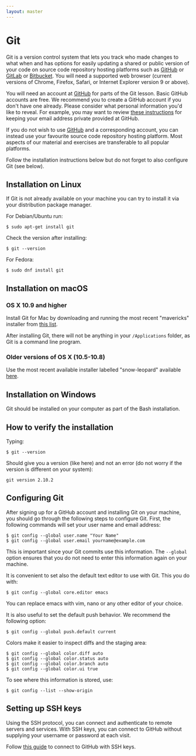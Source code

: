 ```yaml
---
layout: master
---
```


# Git

Git is a version control system that lets you track who made changes to what
when and has options for easily updating a shared or public version of your
code on source code repository hosting platforms such as
[GitHub](https://github.com) or [GitLab](https://gitlab.com) or
[Bitbucket](https://bitbucket.org/). You will need a supported web browser
(current versions of Chrome, Firefox, Safari, or Internet Explorer version 9 or
above).

You will need an account at [GitHub](https://github.com) for parts of the Git
lesson. Basic GitHub accounts are free. We recommend you to create a GitHub
account if you don't have one already. Please consider what personal
information you'd like to reveal. For example, you may want to review [these
instructions](https://help.github.com/articles/keeping-your-email-address-private/)
for keeping your email address private provided at GitHub.

If you do not wish to use [GitHub](https://github.com) and a corresponding
account, you can instead use your favourite source code repository hosting
platform. Most aspects of our material and exercises are transferable to all
popular platforms.

Follow the installation instructions below but do not forget to also configure Git (see below).


## Installation on Linux

If Git is not already available on your machine you can try to install it via
your distribution package manager. 

For Debian/Ubuntu run:

```shell
$ sudo apt-get install git
```

Check the version after installing:

```shell
$ git --version
```

For Fedora:

```shell
$ sudo dnf install git
```


## Installation on macOS

### OS X 10.9 and higher

Install Git for Mac by downloading and running the most recent "mavericks"
installer from
[this list](http://sourceforge.net/projects/git-osx-installer/files/).

After installing Git, there will not be anything in your `/Applications`
folder, as Git is a command line program.


### Older versions of OS X (10.5-10.8)

Use the most recent available installer labelled "snow-leopard" available
[here](http://sourceforge.net/projects/git-osx-installer/files/).


## Installation on Windows

Git should be installed on your computer as part of the Bash installation.


## How to verify the installation

Typing:

```shell
$ git --version
```

Should give you a version (like here) and not an error (do not worry if the
version is different on your system):

```shell
git version 2.10.2
```


## Configuring Git

After signing up for a GitHub account
and installing Git on your machine,
you should go through the following steps to configure Git.
First, the following commands will set your user name and email address:

```shell
$ git config --global user.name "Your Name"
$ git config --global user.email yourname@example.com
```

This is important since your Git commits use this information.
The `--global` option ensures that you do not need to enter this information again on your machine.

It is convenient to set also the default text editor to use with Git. This you
do with:
```shell
$ git config --global core.editor emacs
```
You can replace emacs with vim, nano or any other editor of your choice.

It is also useful to set the default push behavior.
We recommend the following option:
```shell
$ git config --global push.default current
```

Colors make it easier to inspect diffs and the staging area:
```shell
$ git config --global color.diff auto
$ git config --global color.status auto
$ git config --global color.branch auto
$ git config --global color.ui true
```

To see where this information is stored, use:
```shell
$ git config --list --show-origin
```


## Setting up SSH keys

Using the SSH protocol, you can connect and authenticate to remote servers and
services. With SSH keys, you can connect to GitHub without supplying your
username or password at each visit.

Follow [this guide](https://help.github.com/articles/connecting-to-github-with-ssh/) to connect
to GitHub with SSH keys.
